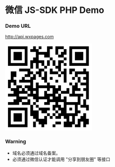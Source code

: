 # 微信 JS-SDK PHP Demo

### Demo URL

http://api.wxpages.com

![](img/qr.png)

### Warning

* 域名必须通过域名备案。
* 必须通过微信认证才能调用 "分享到朋友圈" 等接口

